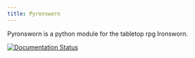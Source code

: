 ```yaml
---
title: Pyronsworn
---
```


Pyronsworn is a python module for the tabletop rpg Ironsworn.

[![Documentation Status](https://readthedocs.org/projects/pyronsworn/badge/?version=dev)](https://pyronsworn.readthedocs.io/en/latest/?badge=dev)